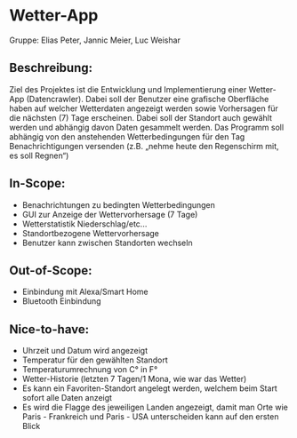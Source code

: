 # Wetter-App

Gruppe: Elias Peter, Jannic Meier, Luc Weishar

## Beschreibung:

Ziel des Projektes ist die Entwicklung und Implementierung einer Wetter-App (Datencrawler). 
Dabei soll der Benutzer eine grafische Oberfläche haben auf welcher Wetterdaten angezeigt werden sowie Vorhersagen für die nächsten (7) Tage erscheinen. 
Dabei soll der Standort auch gewählt werden und abhängig davon Daten gesammelt werden. 
Das Programm soll abhängig von den anstehenden Wetterbedingungen für den Tag Benachrichtigungen versenden (z.B. „nehme heute den Regenschirm mit, es soll Regnen“)

## In-Scope:

- Benachrichtungen zu bedingten Wetterbedingungen
- GUI zur Anzeige der Wettervorhersage (7 Tage)
- Wetterstatistik Niederschlag/etc... 
- Standortbezogene Wettervorhersage
- Benutzer kann zwischen Standorten wechseln 

## Out-of-Scope:

- Einbindung mit Alexa/Smart Home
- Bluetooth Einbindung 

## Nice-to-have:
- Uhrzeit und Datum wird angezeigt
- Temperatur für den gewählten Standort 
- Temperaturumrechnung von C° in F° 
- Wetter-Historie (letzten 7 Tagen/1 Mona, wie war das Wetter)
- Es kann ein Favoriten-Standort angelegt werden, welchem beim Start sofort alle Daten anzeigt 
- Es wird die Flagge des jeweiligen Landen angezeigt, damit man Orte wie Paris - Frankreich und Paris - USA unterscheiden kann auf den ersten Blick
